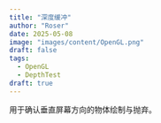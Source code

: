 ```yaml
---
title: "深度缓冲"
author: "Roser"
date: 2025-05-08
image: "images/content/OpenGL.png"
draft: false
tags:
  - OpenGL
  - DepthTest
draft: true
---
```

用于确认垂直屏幕方向的物体绘制与抛弃。